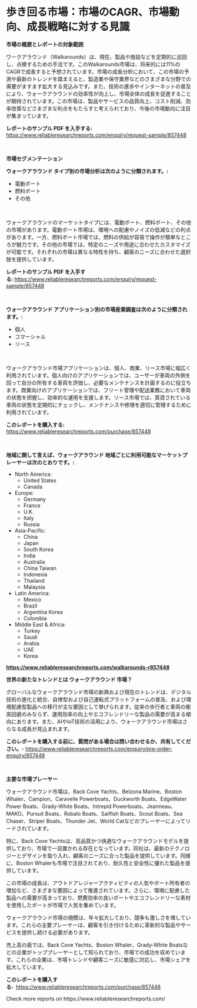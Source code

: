 <p><h1>歩き回る市場：市場のCAGR、市場動向、成長戦略に対する見識</h1></p><p><strong>市場の概要とレポートの対象範囲</strong></p>
<p><p>ワークアラウンド（Walkarounds）は、現在、製品や施設などを定期的に巡回し、点検するための手法です。このWalkarounds市場は、将来的には11%のCAGRで成長すると予想されています。市場の成長分析において、この市場の予測や最新のトレンドを踏まえると、製造業や保守業界などのさまざまな分野での需要がますます拡大する見込みです。また、技術の進歩やインターネットの普及により、ウォークアラウンドの効率性が向上し、市場全体の成長を促進することが期待されています。この市場は、製品やサービスの品質向上、コスト削減、効率改善などさまざまな利点をもたらすと考えられており、今後の市場動向に注目が集まっています。</p></p>
<p><strong>レポートのサンプル PDF を入手する:</strong> <a href="https://www.reliableresearchreports.com/enquiry/request-sample/857448">https://www.reliableresearchreports.com/enquiry/request-sample/857448</a></p>
<p>&nbsp;</p>
<p><strong>市場セグメンテーション</strong></p>
<p><strong>ウォークアラウンド タイプ別の市場分析は次のように分類されます。:</strong></p>
<p><ul><li>電動ボート</li><li>燃料ボート</li><li>その他</li></ul></p>
<p>&nbsp;</p>
<p><p>ウォークアラウンドのマーケットタイプには、電動ボート、燃料ボート、その他の市場があります。電動ボート市場は、環境への配慮やノイズの低減などの利点があります。一方、燃料ボート市場では、燃料の供給が容易で操作が簡単なところが魅力です。その他の市場では、特定のニーズや用途に合わせたカスタマイズが可能です。それぞれの市場は異なる特性を持ち、顧客のニーズに合わせた選択肢を提供しています。</p></p>
<p><strong>レポートのサンプル PDF を入手する:</strong>&nbsp;<a href="https://www.reliableresearchreports.com/enquiry/request-sample/857448">https://www.reliableresearchreports.com/enquiry/request-sample/857448</a></p>
<p>&nbsp;</p>
<p><strong> ウォークアラウンド アプリケーション別の市場産業調査は次のように分類されます。:</strong></p>
<p><ul><li>個人</li><li>コマーシャル</li><li>リース</li></ul></p>
<p>&nbsp;</p>
<p><p>ウォークアラウンド市場アプリケーションは、個人、商業、リース市場に幅広く利用されています。個人向けのアプリケーションでは、ユーザーが車両の外側を回って自分の所有する車両を評価し、必要なメンテナンスを計画するのに役立ちます。商業向けのアプリケーションでは、フリート管理や配送業務において車両の状態を把握し、効率的な運用を支援します。リース市場では、賃貸されている車両の状態を定期的にチェックし、メンテナンスや修理を適切に管理するために利用されています。</p></p>
<p><strong>このレポートを購入する:</strong>&nbsp; <a href="https://www.reliableresearchreports.com/purchase/857448">https://www.reliableresearchreports.com/purchase/857448</a></p>
<p>&nbsp;</p>
<p><strong>地域に関して言えば、ウォークアラウンド 地域ごとに利用可能なマーケットプレーヤーは次のとおりです。:</strong></p>
<p><ul>
    <li>
        North America:
        <ul>
            <li>United States</li>
            <li>Canada</li>
        </ul>
    </li>
    <li>
        Europe:
        <ul>
            <li>Germany</li>
            <li>France</li>
            <li>U.K.</li>
            <li>Italy</li>
            <li>Russia</li>
        </ul>
    </li>
    <li>
        Asia-Pacific:
        <ul>
            <li>China</li>
            <li>Japan</li>
            <li>South Korea</li>
            <li>India</li>
            <li>Australia</li>
            <li>China Taiwan</li>
            <li>Indonesia</li>
            <li>Thailand</li>
            <li>Malaysia</li>
        </ul>
    </li>
    <li>
        Latin America:
        <ul>
            <li>Mexico</li>
            <li>Brazil</li>
            <li>Argentina Korea</li>
            <li>Colombia</li>
        </ul>
    </li>
    <li>
        Middle East & Africa:
        <ul>
            <li>Turkey</li>
            <li>Saudi</li>
            <li>Arabia</li>
            <li>UAE</li>
            <li>Korea</li>
        </ul>
    </li>
    </ul></p>
<p><strong><a href="https://www.reliableresearchreports.com/walkarounds-r857448">https://www.reliableresearchreports.com/walkarounds-r857448</a></strong>&nbsp;</p>
<p><strong>世界の新たなトレンドとは ウォークアラウンド 市場？</strong></p>
<p><p>グローバルなウォークアラウンド市場の新興および現在のトレンドは、デジタル技術の進化と統合、自律型および自己運転式プラットフォームの普及、および環境配慮型製品への移行が主な要因として挙げられます。従来の歩行者と車両の衝突回避のみならず、運用効率の向上やエコフレンドリーな製品の需要が高まる傾向にあります。また、AIやIoT技術の活用により、ウォークアラウンド市場はさらなる成長が見込まれます。</p></p>
<p><strong>このレポートを購入する前に、質問がある場合は問い合わせるか、共有してください。</strong>- <a href="https://www.reliableresearchreports.com/enquiry/pre-order-enquiry/857448">https://www.reliableresearchreports.com/enquiry/pre-order-enquiry/857448</a></p>
<p>&nbsp;</p>
<p><strong>主要な市場プレーヤー</strong></p>
<p><p>ウォークアラウンド市場は、Back Cove Yachts、Belzona Marine、Boston Whaler、Campion、Caravelle Powerboats、Duckworth Boats、EdgeWater Power Boats、Grady-White Boats、Intrepid Powerboats、Jeanneau、MAKO、Pursuit Boats、Robalo Boats、Sailfish Boats、Scout Boats、Sea Chaser、Striper Boats、Thunder Jet、World Catなどのプレーヤーによってリードされています。</p><p>特に、Back Cove Yachtsは、高品質かつ快適なウォークアラウンドモデルを提供しており、市場で一目置かれる存在となっています。同社は、最新のテクノロジーとデザインを取り入れ、顧客のニーズに合った製品を提供しています。同様に、Boston Whalerも市場で注目されており、耐久性と安全性に優れた製品を提供しています。</p><p>この市場の成長は、アウトドアレジャーアクティビティの人気やボート所有者の増加など、さまざまな要因によって推進されています。さらに、環境に配慮した製品への需要が高まっており、燃費効率の良いボートやエコフレンドリーな素材を使用したボートが市場で人気を集めています。</p><p>ウォークアラウンド市場の規模は、年々拡大しており、競争も激しさを増しています。これらの主要プレーヤーは、顧客を引き付けるために革新的な製品やサービスを提供し続ける必要があります。</p><p>売上高の面では、Back Cove Yachts、Boston Whaler、Grady-White Boatsなどの企業がトッププレーヤーとして知られており、市場での成功を収めています。これらの企業は、市場トレンドや顧客ニーズに敏感に対応し、市場シェアを拡大しています。</p></p>
<p><strong>このレポートを購入する:</strong>&nbsp;&nbsp;<a href="https://www.reliableresearchreports.com/purchase/857448">https://www.reliableresearchreports.com/purchase/857448</a></p>
<p>Check more reports on https://www.reliableresearchreports.com/</p>